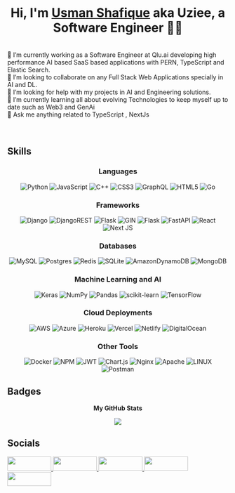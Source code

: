 # <div align="center">Hi, I'm <a href="https://www.linkedin.com/in/usmanshafique4342/">Usman Shafique</a> aka Uziee, a Software Engineer 👨‍💻</div>  
<br>
🔭 I’m currently working as a Software Engineer at Qlu.ai developing high performance AI based SaaS based applications with PERN, TypeScript and Elastic Search.<br>👯 I’m looking to collaborate on any Full Stack Web Applications specially in AI and DL.<br>🤝 I’m looking for help with my projects in AI and Engineering solutions.<br>🌱 I’m currently learning all about evolving Technologies to keep myself up to date such as Web3 and GenAi<br>💬 Ask me anything related to TypeScript , NextJs<br>
<br><br>

## Skills

<div align="center">

### Languages
![Python](https://img.shields.io/badge/python-3670A0?style=for-the-badge&logo=python&logoColor=ffdd54) ![JavaScript](https://img.shields.io/badge/javascript-%23323330.svg?style=for-the-badge&logo=javascript&logoColor=%23F7DF1E) ![C++](https://img.shields.io/badge/c++-%2300599C.svg?style=for-the-badge&logo=c%2B%2B&logoColor=dark) ![CSS3](https://img.shields.io/badge/css3-%231572B6.svg?style=for-the-badge&logo=css3&logoColor=dark) ![GraphQL](https://img.shields.io/badge/-GraphQL-E10098?style=for-the-badge&logo=graphql&logoColor=dark) ![HTML5](https://img.shields.io/badge/html5-%23E34F26.svg?style=for-the-badge&logo=html5&logoColor=dark) ![Go](https://img.shields.io/badge/go-%2300ADD8.svg?style=for-the-badge&logo=go&logoColor=dark)


### Frameworks
![Django](https://img.shields.io/badge/django-%23092E20.svg?style=for-the-badge&logo=django&logoColor=dark) ![DjangoREST](https://img.shields.io/badge/DJANGO-REST-ff1709?style=for-the-badge&logo=django&logoColor=dark&color=ff1709&labelColor=gray) ![Flask](https://img.shields.io/badge/flask-%23000.svg?style=for-the-badge&logo=flask&logoColor=dark) ![GIN](https://img.shields.io/badge/gin-%2300ADD8.svg?style=for-the-badge&logo=go&logoColor=dark) ![Flask](https://img.shields.io/badge/flask-%23000.svg?style=for-the-badge&logo=flask&logoColor=white) ![FastAPI](https://img.shields.io/badge/FastAPI-005571?style=for-the-badge&logo=fastapi) ![React](https://img.shields.io/badge/React-%2361DAFB.svg?style=for-the-badge&logo=react&logoColor=dark) ![Next JS](https://img.shields.io/badge/Next-black?style=for-the-badge&logo=next.js&logoColor=dark)


### Databases
![MySQL](https://img.shields.io/badge/mysql-%2300f.svg?style=for-the-badge&logo=mysql&logoColor=dark) ![Postgres](https://img.shields.io/badge/postgres-%23316192.svg?style=for-the-badge&logo=postgresql&logoColor=dark) ![Redis](https://img.shields.io/badge/redis-%23DD0031.svg?style=for-the-badge&logo=redis&logoColor=dark) ![SQLite](https://img.shields.io/badge/sqlite-%2307405e.svg?style=for-the-badge&logo=sqlite&logoColor=dark) ![AmazonDynamoDB](https://img.shields.io/badge/Amazon%20DynamoDB-4053D6?style=for-the-badge&logo=Amazon%20DynamoDB&logoColor=dark) ![MongoDB](https://img.shields.io/badge/MongoDB-%234ea94b.svg?style=for-the-badge&logo=mongodb&logoColor=dark) 

### Machine Learning and AI
![Keras](https://img.shields.io/badge/Keras-%23D00000.svg?style=for-the-badge&logo=Keras&logoColor=dark) ![NumPy](https://img.shields.io/badge/numpy-%23013243.svg?style=for-the-badge&logo=numpy&logoColor=dark) ![Pandas](https://img.shields.io/badge/pandas-%23150458.svg?style=for-the-badge&logo=pandas&logoColor=dark) ![scikit-learn](https://img.shields.io/badge/scikit--learn-%23F7931E.svg?style=for-the-badge&logo=scikit-learn&logoColor=dark) ![TensorFlow](https://img.shields.io/badge/TensorFlow-%23FF6F00.svg?style=for-the-badge&logo=TensorFlow&logoColor=dark) 

### Cloud Deployments
![AWS](https://img.shields.io/badge/AWS-%23FF9900.svg?style=for-the-badge&logo=amazon-aws&logoColor=dark) ![Azure](https://img.shields.io/badge/azure-%230072C6.svg?style=for-the-badge&logo=azure-devops&logoColor=dark) ![Heroku](https://img.shields.io/badge/heroku-%23430098.svg?style=for-the-badge&logo=heroku&logoColor=dark) ![Vercel](https://img.shields.io/badge/vercel-%23000000.svg?style=for-the-badge&logo=vercel&logoColor=dark) ![Netlify](https://img.shields.io/badge/netlify-%23000000.svg?style=for-the-badge&logo=netlify&logoColor=#00C7B7) ![DigitalOcean](https://img.shields.io/badge/DigitalOcean-%230167ff.svg?style=for-the-badge&logo=digitalOcean&logoColor=dark) 

### Other Tools
![Docker](https://img.shields.io/badge/docker-%230db7ed.svg?style=for-the-badge&logo=docker&logoColor=dark) ![NPM](https://img.shields.io/badge/NPM-%23000000.svg?style=for-the-badge&logo=npm&logoColor=dark) ![JWT](https://img.shields.io/badge/JWT-black?style=for-the-badge&logo=JSON%20web%20tokens) ![Chart.js](https://img.shields.io/badge/chart.js-F5788D.svg?style=for-the-badge&logo=chart.js&logoColor=dark) ![Nginx](https://img.shields.io/badge/nginx-%23009639.svg?style=for-the-badge&logo=nginx&logoColor=dark) ![Apache](https://img.shields.io/badge/apache-%23D42029.svg?style=for-the-badge&logo=apache&logoColor=dark) ![LINUX](https://img.shields.io/badge/Linux-FCC624?style=for-the-badge&logo=linux&logoColor=black) ![Postman](https://img.shields.io/badge/Postman-FF6C37?style=for-the-badge&logo=postman&logoColor=dark)
</div>

<!-- Proudly created with GPRM ( https://gprm.itsvg.in ) -->
  
## Badges
<div align="center">

<b>My GitHub Stats</b>

<a href="http://www.github.com/uzieee"><img src="https://github-readme-streak-stats.herokuapp.com/?user=uzieee&stroke=ffffff&background=0f172a&ring=0891b2&fire=0891b2&currStreakNum=ffffff&currStreakLabel=0891b2&sideNums=ffffff&sideLabels=ffffff&dates=ffffff&hide_border=true" /></a>


</div>


## Socials
<div align="center">
<p align="left">
  
  <a href="https://www.github.com/uzieee" target="_blank" rel="noreferrer">
    <img src="https://img.shields.io/badge/GitHub-%23181717.svg?style=for-the-badge&logo=github&logoColor=white" width="100" height="32" />
  </a>
  
  <a href="http://www.instagram.com/uzieeee" target="_blank" rel="noreferrer">
    <img src="https://img.shields.io/badge/Instagram-%23E4405F.svg?style=for-the-badge&logo=instagram&logoColor=white" width="100" height="32" />
  </a>
  
  <a href="https://www.linkedin.com/in/usmanshafique4342" target="_blank" rel="noreferrer">
    <img src="https://img.shields.io/badge/LinkedIn-%230077B5.svg?style=for-the-badge&logo=linkedin&logoColor=white" width="100" height="32" />
  </a>
  
  <a href="http://www.medium.com/@usmanshafique4342" target="_blank" rel="noreferrer">
    <img src="https://img.shields.io/badge/Medium-%2312100E.svg?style=for-the-badge&logo=medium&logoColor=white" width="100" height="32" />
  </a>
  
  <a href="https://www.stackoverflow.com/users/21057419/syed-haider-ali-zaidi" target="_blank" rel="noreferrer">
    <img src="https://img.shields.io/badge/Stack%20Overflow-%23FE7A16.svg?style=for-the-badge&logo=stack-overflow&logoColor=white" width="100" height="32" />
  </a>
</p>
</div>

